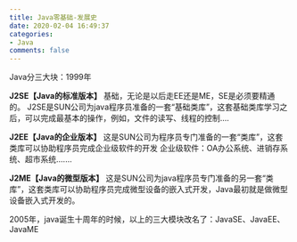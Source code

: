 ```yaml
---
title: Java零基础-发展史
date: 2020-02-04 16:49:37
categories:
- Java
comments: false
---
```




Java分三大块：1999年

<!-- more -->

**J2SE【Java的标准版本】**
基础，无论是以后走EE还是ME，SE是必须要精通的。
J2SE是SUN公司为java程序员准备的一套“基础类库”，这套基础类库学习之后，可以完成最基本的操作，例如，文件的读写、线程的控制....

**J2EE【Java的企业版本】**
这是SUN公司为程序员专门准备的一套“类库”，这套类库可以协助程序员完成企业级软件的开发
企业级软件：OA办公系统、进销存系统、超市系统.......

**J2ME【Java的微型版本】**
这是SUN公司为java程序员专门准备的另一套“类库”，这套类库可以协助程序员完成微型设备的嵌入式开发，Java最初就是做微型设备嵌入式开发的。



2005年，java诞生十周年的时候，以上的三大模块改名了：JavaSE、JavaEE、JavaME